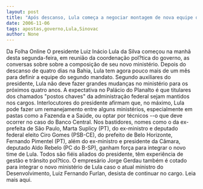 ```yaml
---
layout: post
title: "Após descanso, Lula começa a negociar montagem de nova equipe de governo"
date: 2006-11-06
tags: apostas,governo,Lula,Sinovac
author: None
---
```

Da Folha Online
O presidente Luiz Inácio Lula da Silva começou na manhã desta segunda-feira, em reunião da coordenação pol?tica do governo, as conversas sobre sobre a composição de seu novo ministério. Depois do descanso de quatro dias na Bahia, Lula tem agora pouco mais de um mês para definir a equipe do segundo mandato. 
Segundo auxiliares do presidente, Lula não deve fazer grandes mudanças no ministério para os próximos quatro anos. 
A expectativa no Palácio do Planalto é que titulares dos chamados \"postos chaves\" da administração federal sejam mantidos nos cargos. Interlocutores do presidente afirmam que, no máximo, Lula pode fazer um remanejamento entre alguns ministérios, especialmente em pastas como a Fazenda e a Saúde, ou optar por técnicos --o que deve ocorrer no caso do Banco Central.
Nos bastidores, nomes como o da ex-prefeita de São Paulo, Marta Suplicy (PT), do ex-ministro e deputado federal eleito Ciro Gomes (PSB-CE), do prefeito de Belo Horizonte, Fernando Pimentel (PT), além do ex-ministro e presidente da Câmara, deputado Aldo Rebelo (PC do B-SP), ganham força para integrar o novo time de Lula. Todos são fiéis aliados do presidente, têm experiência de gestão e trânsito pol?tico. O empresário Jorge Gerdau também é cotado para integrar o novo ministério de Lula caso o atual ministro do Desenvolvimento, Luiz Fernando Furlan, desista de continuar no cargo.
Leia mais aqui. 
